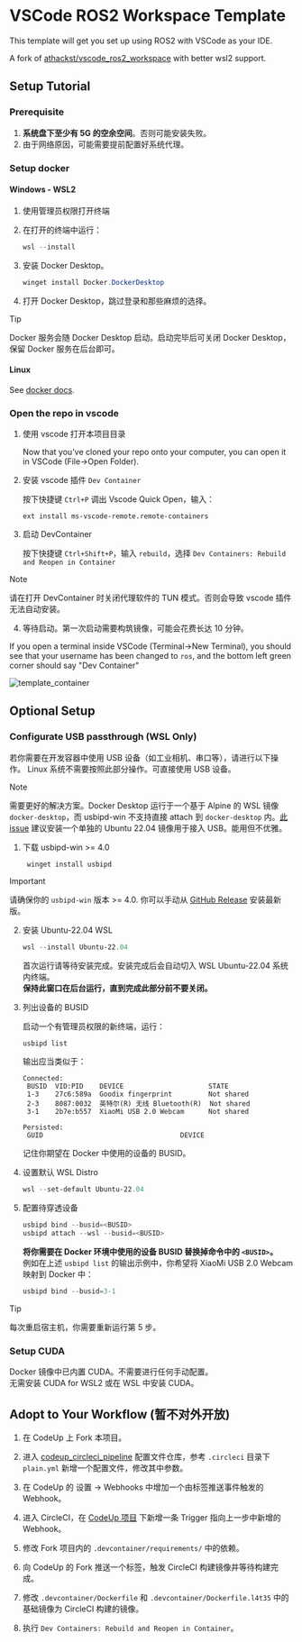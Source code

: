 # VSCode ROS2 Workspace Template

This template will get you set up using ROS2 with VSCode as your IDE.

A fork of [athackst/vscode_ros2_workspace](https://github.com/athackst/vscode_ros2_workspace) with better wsl2 support.

## Setup Tutorial

### Prerequisite

1. **系统盘下至少有 5G 的空余空间**。否则可能安装失败。  
2. 由于网络原因，可能需要提前配置好系统代理。  

### Setup docker

#### Windows - WSL2

1. 使用管理员权限打开终端

2. 在打开的终端中运行：
	```powershell
	wsl --install
	```

3. 安装 Docker Desktop。

	```powershell
	winget install Docker.DockerDesktop
	```

4. 打开 Docker Desktop，跳过登录和那些麻烦的选择。

> [!TIP]  
> Docker 服务会随 Docker Desktop 启动。启动完毕后可关闭 Docker Desktop，保留 Docker 服务在后台即可。

#### Linux

See [docker docs](https://docs.docker.com/engine/install/).

### Open the repo in vscode

1. 使用 vscode 打开本项目目录   

   Now that you've cloned your repo onto your computer, you can open it in VSCode (File->Open Folder).   

2. 安装 vscode 插件 `Dev Container`

   按下快捷键 `Ctrl+P` 调出 Vscode Quick Open，输入：
   ```
   ext install ms-vscode-remote.remote-containers
   ```

3. 启动 DevContainer

   按下快捷键 `Ctrl+Shift+P`，输入 `rebuild`，选择 `Dev Containers: Rebuild and Reopen in Container`

> [!NOTE]  
> 请在打开 DevContainer 时关闭代理软件的 TUN 模式。否则会导致 vscode 插件无法自动安装。

4. 等待启动。第一次启动需要构筑镜像，可能会花费长达 10 分钟。

If you open a terminal inside VSCode (Terminal->New Terminal), you should see that your username has been changed to `ros`, and the bottom left green corner should say "Dev Container"

![template_container](https://user-images.githubusercontent.com/6098197/91332895-adbf1500-e781-11ea-8afc-7a22a5340d4a.png)

## Optional Setup

### Configurate USB passthrough (WSL Only)

若你需要在开发容器中使用 USB 设备（如工业相机、串口等），请进行以下操作。
Linux 系统不需要按照此部分操作。可直接使用 USB 设备。

> [!NOTE]  
> 需要更好的解决方案。Docker Desktop 运行于一个基于 Alpine 的 WSL 镜像 `docker-desktop`，而 usbipd-win 不支持直接 attach 到 `docker-desktop` 内。[此 issue](https://github.com/dorssel/usbipd-win/issues/669) 建议安装一个单独的 Ubuntu 22.04 镜像用于接入 USB。能用但不优雅。

1. 下载 usbipd-win >= 4.0
   
   ```
	winget install usbipd
   ```

> [!IMPORTANT]   
> 请确保你的 `usbipd-win` 版本 >= 4.0. 你可以手动从 [GitHub Release](https://github.com/dorssel/usbipd-win/releases) 安装最新版。


2. 安装 Ubuntu-22.04 WSL
   
   ```powershell
   wsl --install Ubuntu-22.04
   ```
   首次运行请等待安装完成。安装完成后会自动切入 WSL Ubuntu-22.04 系统内终端。  
   **保持此窗口在后台运行，直到完成此部分前不要关闭。**

3. 列出设备的 BUSID  
   
   启动一个有管理员权限的新终端，运行：
   ```powershell
   usbipd list
   ```
   输出应当类似于：
   ```
   Connected:
	BUSID  VID:PID    DEVICE                     STATE
	1-3    27c6:589a  Goodix fingerprint         Not shared
	2-3    8087:0032  英特尔(R) 无线 Bluetooth(R)  Not shared
	3-1    2b7e:b557  XiaoMi USB 2.0 Webcam      Not shared
   
   Persisted:
   	GUID                                  DEVICE
   ```
   记住你期望在 Docker 中使用的设备的 BUSID。

4. 设置默认 WSL Distro
   ```powershell
   wsl --set-default Ubuntu-22.04
   ```

5. 配置待穿透设备
   ```powershell
   usbipd bind --busid=<BUSID>
   usbipd attach --wsl --busid=<BUSID>
   ```
   **将你需要在 Docker 环境中使用的设备 BUSID 替换掉命令中的 `<BUSID>`。**  
   例如在上述 `usbipd list` 的输出示例中，你希望将 XiaoMi USB 2.0 Webcam 映射到 Docker 中：
   ```powershell
   usbipd bind --busid=3-1
   ```

> [!TIP]  
> 每次重启宿主机，你需要重新运行第 5 步。


### Setup CUDA

Docker 镜像中已内置 CUDA。不需要进行任何手动配置。  
无需安装 CUDA for WSL2 或在 WSL 中安装 CUDA。  

## Adopt to Your Workflow (暂不对外开放)

1. 在 CodeUp 上 Fork 本项目。

2. 进入 [codeup_circleci_pipeline](https://github.com/cygnomatic/codeup_circleci_pipeline) 配置文件仓库，参考 `.circleci` 目录下 `plain.yml` 新增一个配置文件，修改其中参数。

3. 在 CodeUp 的 设置 -> Webhooks 中增加一个由标签推送事件触发的 Webhook。

4. 进入 CircleCI，在 [CodeUp 项目](https://app.circleci.com/settings/project/circleci/17Q1ozw2K91TaCvtghpJuL/Vx7rcs2Lz2dB8uHjKYDeBb/triggers) 下新增一条 Trigger 指向上一步中新增的 Webhook。

5. 修改 Fork 项目内的 `.devcontainer/requirements/` 中的依赖。

6. 向 CodeUp 的 Fork 推送一个标签，触发 CircleCI 构建镜像并等待构建完成。

7. 修改 `.devcontainer/Dockerfile` 和 `.devcontainer/Dockerfile.l4t35` 中的基础镜像为 CircleCI 构建的镜像。

8. 执行 `Dev Containers: Rebuild and Reopen in Container`。